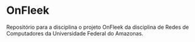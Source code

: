 # OnFleek
Repositório para a disciplina o projeto OnFleek da disciplina de Redes de Computadores da Universidade Federal do Amazonas.
